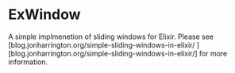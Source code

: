 ExWindow
========

A simple implmenetion of sliding windows for Elixir. Please see [blog.jonharrington.org/simple-sliding-windows-in-elixir/
][blog.jonharrington.org/simple-sliding-windows-in-elixir/] for more information.
